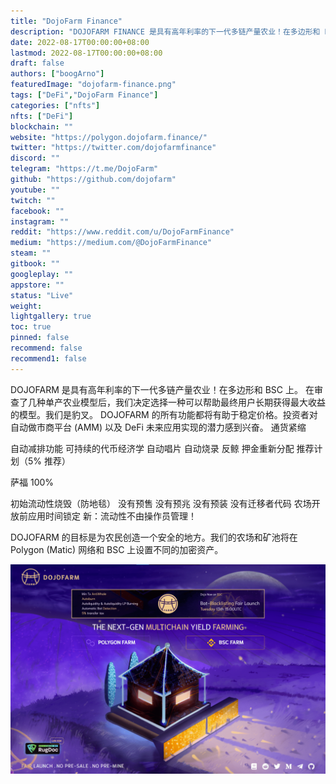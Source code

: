 ```yaml
---
title: "DojoFarm Finance"
description: "DOJOFARM FINANCE 是具有高年利率的下一代多链产量农业！在多边形和 BSC 上。"
date: 2022-08-17T00:00:00+08:00
lastmod: 2022-08-17T00:00:00+08:00
draft: false
authors: ["boogArno"]
featuredImage: "dojofarm-finance.png"
tags: ["DeFi","DojoFarm Finance"]
categories: ["nfts"]
nfts: ["DeFi"]
blockchain: ""
website: "https://polygon.dojofarm.finance/"
twitter: "https://twitter.com/dojofarmfinance"
discord: ""
telegram: "https://t.me/DojoFarm"
github: "https://github.com/dojofarm"
youtube: ""
twitch: ""
facebook: ""
instagram: ""
reddit: "https://www.reddit.com/u/DojoFarmFinance"
medium: "https://medium.com/@DojoFarmFinance"
steam: ""
gitbook: ""
googleplay: ""
appstore: ""
status: "Live"
weight: 
lightgallery: true
toc: true
pinned: false
recommend: false
recommend1: false
---
```

DOJOFARM 是具有高年利率的下一代多链产量农业！在多边形和 BSC 上。
在审查了几种单产农业模型后，我们决定选择一种可以帮助最终用户长期获得最大收益的模型。我们是豹叉。
DOJOFARM 的所有功能都将有助于稳定价格。投资者对自动做市商平台 (AMM) 以及 DeFi 未来应用实现的潜力感到兴奋。
通货紧缩

  自动减排功能
  可持续的代币经济学
  自动唱片
  自动烧录
  反鲸
  押金重新分配
  推荐计划（5% 推荐）

萨福 100%

  初始流动性烧毁（防地毯）
  没有预售
  没有预兆
  没有预装
  没有迁移者代码
  农场开放前应用时间锁定
  新：流动性不由操作员管理！

DOJOFARM 的目标是为农民创造一个安全的地方。我们的农场和矿池将在 Polygon (Matic) 网络和 BSC 上设置不同的加密资产。

![dojofarmfinance-dapp-defi-matic-image1_7dfd523b84fd26918f140d42aacd0d3f](dojofarmfinance-dapp-defi-matic-image1_7dfd523b84fd26918f140d42aacd0d3f.png)

